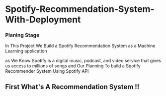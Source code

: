 # Spotify-Recommendation-System-With-Deployment

### Planing Stage
In This Project We Build a Spotify Recommendation System as a Machine Learning application

as We Know Spotify is a digital music, podcast, and video service that gives us access to millions of songs and Our Planning 
To build a Spotify Recommender System Using Spotify API

## First What's A Recommendation System !!
